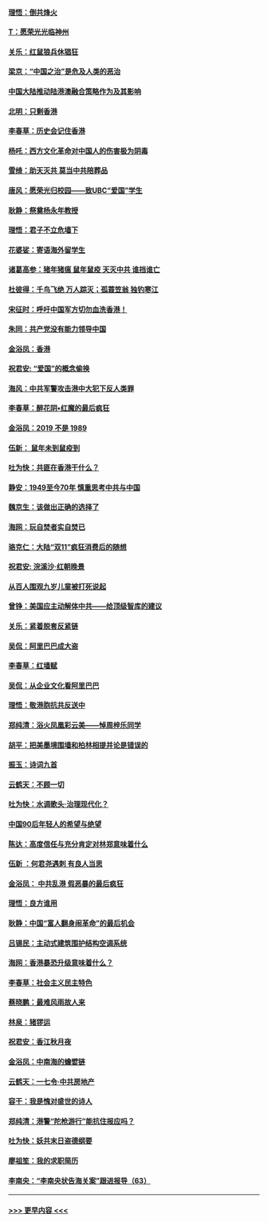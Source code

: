 #### [理悟：倒共烽火](../pages/nsc993/n11668844.md?t=11210611) 
#### [T：愿荣光光临神州](../pages/nsc993/n11668421.md?t=11210611) 
#### [关乐：红鼠狼兵休猖狂](../pages/nsc993/n11668378.md?t=11210611) 
#### [梁京：“中国之治”是危及人类的恶治](../pages/nsc993/n11668328.md?t=11210611) 
#### [中国大陆推动陆港澳融合策略作为及其影响](../pages/nsc993/n11668157.md?t=11210611) 
#### [北明：只剩香港](../pages/nsc993/n11668002.md?t=11210611) 
#### [李春草：历史会记住香港](../pages/nsc993/n11667927.md?t=11210611) 
#### [杨吒：西方文化革命对中国人的伤害极为阴毒](../pages/nsc993/n11664521.md?t=11210611) 
#### [雪绮：助天灭共 莫当中共陪葬品](../pages/nsc993/n11662650.md?t=11210611) 
#### [唐风：愿荣光归校园——致UBC“爱国”学生](../pages/nsc993/n11662194.md?t=11210611) 
#### [耿静：祭奠杨永年教授](../pages/nsc993/n11662514.md?t=11210611) 
#### [理悟：君子不立危墙下](../pages/nsc993/n11662172.md?t=11210611) 
#### [花婆娑：寄语海外留学生](../pages/nsc993/n11662121.md?t=11210611) 
#### [诸葛高参：猪年猪瘟 鼠年鼠疫 天灭中共 谁挡谁亡](../pages/nsc993/n11661980.md?t=11210611) 
#### [杜彼得：千鸟飞绝 万人踪灭；孤蓑笠翁 独钓寒江](../pages/nsc993/n11661170.md?t=11210611) 
#### [宋征时：呼吁中国军方切勿血洗香港！](../pages/nsc993/n11415318.md?t=11210611) 
#### [朱同：共产党没有能力领导中国](../pages/nsc993/n11660421.md?t=11210611) 
#### [金浴凤：香港](../pages/nsc993/n11660419.md?t=11210611) 
#### [祝君安: “爱国”的概念偷换](../pages/nsc993/n11659706.md?t=11210611) 
#### [海风：中共军警攻击港中大犯下反人类罪](../pages/nsc993/n11659632.md?t=11210611) 
#### [李春草：醉花阴•红魔的最后疯狂](../pages/nsc993/n11659287.md?t=11210611) 
#### [金浴凤：2019 不是 1989](../pages/nsc993/n11657663.md?t=11210611) 
#### [伍新： 鼠年未到鼠疫到](../pages/nsc993/n11655098.md?t=11210611) 
#### [吐为快：共匪在香港干什么？](../pages/nsc993/n11654891.md?t=11210611) 
#### [静安：1949至今70年 慎重思考中共与中国](../pages/nsc993/n11651244.md?t=11210611) 
#### [魏京生：该做出正确的选择了](../pages/nsc993/n11653084.md?t=11210611) 
#### [海网：玩自焚者实自焚已](../pages/nsc993/n11652423.md?t=11210611) 
#### [骆克仁：大陆“双11”疯狂消费后的随想](../pages/nsc993/n11652305.md?t=11210611) 
#### [祝君安: 浣溪沙·红朝晚景](../pages/nsc993/n11652258.md?t=11210611) 
#### [从百人围观九岁儿童被打死说起](../pages/nsc993/n11651030.md?t=11210611) 
#### [曾铮：美国应主动解体中共——给顶级智库的建议](../pages/nsc993/n11649888.md?t=11210611) 
#### [关乐：紧着脱套反紧链](../pages/nsc993/n11649069.md?t=11210611) 
#### [吴侃：阿里巴巴成大盗](../pages/nsc993/n11645523.md?t=11210611) 
#### [李春草：红墙赋](../pages/nsc993/n11646389.md?t=11210611) 
#### [吴侃：从企业文化看阿里巴巴](../pages/nsc993/n11645476.md?t=11210611) 
#### [理悟：敬港胞抗共反送中](../pages/nsc993/n11645466.md?t=11210611) 
#### [郑纯清：浴火凤凰彩云美——悼周梓乐同学](../pages/nsc993/n11645155.md?t=11210611) 
#### [胡平：把美墨境围墙和柏林相提并论是错误的](../pages/nsc993/n11645134.md?t=11210611) 
#### [振玉：诗词九首](../pages/nsc993/n11644081.md?t=11210611) 
#### [云鹤天：不顾一切](../pages/nsc993/n11643508.md?t=11210611) 
#### [吐为快：水调歌头·治理现代化？](../pages/nsc993/n11643485.md?t=11210611) 
#### [中国90后年轻人的希望与绝望](../pages/nsc993/n11642317.md?t=11210611) 
#### [陈达：高度信任与充分肯定对林郑意味着什么](../pages/nsc993/n11641441.md?t=11210611) 
#### [伍新 ：何君尧遇刺 有良人当思](../pages/nsc993/n11641503.md?t=11210611) 
#### [金浴凤： 中共乱港  假恶暴的最后疯狂](../pages/nsc993/n11641495.md?t=11210611) 
#### [理悟：良方谁用](../pages/nsc993/n11641463.md?t=11210611) 
#### [耿静：中国“富人翻身闹革命”的最后机会](../pages/nsc993/n11640655.md?t=11210611) 
#### [吕锡民：主动式建筑围护结构空调系统](../pages/nsc993/n11640168.md?t=11210611) 
#### [海网：香港暴恐升级意味着什么？](../pages/nsc993/n11635904.md?t=11210611) 
#### [李春草：社会主义民主特色](../pages/nsc993/n11634657.md?t=11210611) 
#### [蔡晓鹏：最难风雨故人来](../pages/nsc993/n11633145.md?t=11210611) 
#### [林泉：猪猡运](../pages/nsc993/n11631469.md?t=11210611) 
#### [祝君安：香江秋月夜](../pages/nsc993/n11631440.md?t=11210611) 
#### [金浴凤：中南海的蟾嬖链](../pages/nsc993/n11631290.md?t=11210611) 
#### [云鹤天：一七令·中共房地产](../pages/nsc993/n11630084.md?t=11210611) 
#### [容干：我是愧对盛世的诗人](../pages/nsc993/n11630059.md?t=11210611) 
#### [郑纯清：港警“陀枪游行”能抗住报应吗？](../pages/nsc993/n11629999.md?t=11210611) 
#### [吐为快：妖共末日盗德纲要](../pages/nsc993/n11628610.md?t=11210611) 
#### [廖祖笙：我的求职简历](../pages/nsc993/n11628492.md?t=11210611) 
#### [李南央：“李南央状告海关案”跟进报导（63）](../pages/nsc993/n11627039.md?t=11210611) 

----
#### [ >>> 更早内容 <<< ](../indexes/nsc993-earlier.md)
